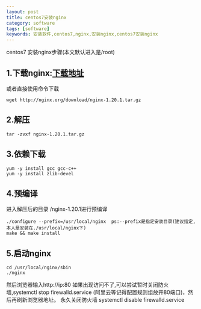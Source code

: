 ```yaml
---
layout: post
title: centos7安装nginx
category: software
tags: [software]
keywords: 安装软件,centos7,nginx,安装nginx,centos7安装nginx
---
```

centos7 安装nginx步骤(本文默认进入是/root)

## 1.下载nginx:[下载地址](http://nginx.org/en/download.html)
或者直接使用命令下载 
```
wget http://nginx.org/download/nginx-1.20.1.tar.gz  
```
## 2.解压
```
tar -zvxf nginx-1.20.1.tar.gz  
```
## 3.依赖下载
```
yum -y install gcc gcc-c++
yum -y install zlib-devel
```
## 4.预编译
进入解压后的目录  /nginx-1.20.1进行预编译 
```
./configure --prefix=/usr/local/nginx  ps:--prefix是指定安装目录(建议指定,本人是安装在./usr/local/nginx下)
make && make install
```
## 5.启动nginx
```
cd /usr/local/nginx/sbin
./nginx
```
然后浏览器输入http://ip:80
如果出现访问不了,可以尝试暂时关闭防火墙,systemctl stop firewalld.service (阿里云等记得配置规则组放开80端口)，然后再刷新浏览器地址。
永久关闭防火墙 systemctl disable firewalld.service  



    
